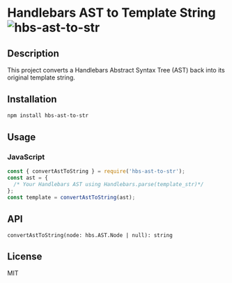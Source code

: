 # Handlebars AST to Template String ![hbs-ast-to-str](https://img.shields.io/npm/v/hbs-ast-to-str?label=hbs-ast-to-str)

## Description

This project converts a Handlebars Abstract Syntax Tree (AST) back into its original template string.

## Installation

```hbs
npm install hbs-ast-to-str
```

## Usage

### JavaScript

```javascript
const { convertAstToString } = require('hbs-ast-to-str');
const ast = {
  /* Your Handlebars AST using Handlebars.parse(template_str)*/
};
const template = convertAstToString(ast);
```

## API

`convertAstToString(node: hbs.AST.Node | null): string`

## License

MIT
